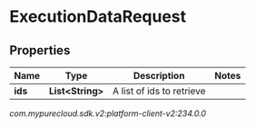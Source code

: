 # ExecutionDataRequest


## Properties

| Name | Type | Description | Notes |
| ------------ | ------------- | ------------- | ------------- |
| **ids** | **List&lt;String&gt;** | A list of ids to retrieve |  |




_com.mypurecloud.sdk.v2:platform-client-v2:234.0.0_
